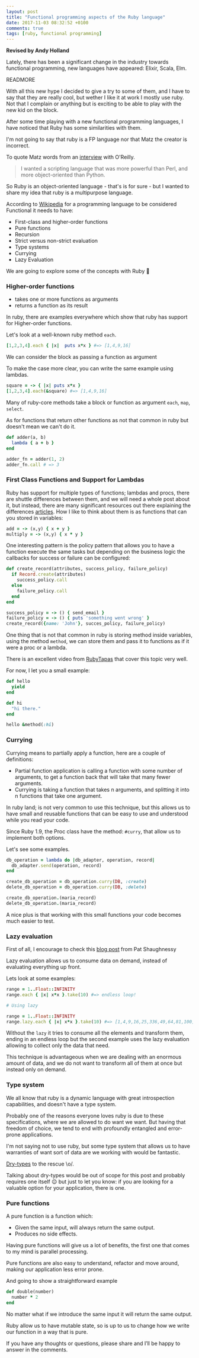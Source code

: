 ```yaml
---
layout: post
title: "Functional programming aspects of the Ruby language"
date: 2017-11-03 08:32:52 +0100
comments: true
tags: [ruby, functional programming]
---
```


**Revised by Andy Holland**

Lately, there has been a significant change in the industry towards functional programming, new languages have appeared: Elixir, Scala, Elm.

READMORE

With all this new hype I decided to give a try to some of them, and I have to say that they are really cool, but wether I like it at work I mostly use ruby. Not that I complain or anything but is exciting to be able to play with the new kid on the block.

After some time playing with a new functional programming languages, I have noticed that Ruby has some similarities with them.

I'm not going to say that ruby is a FP language nor that Matz the creator is incorrect.

To quote Matz words from an [interview](http://www.linuxdevcenter.com/pub/a/linux/2001/11/29/ruby.html) with O'Reilly.
> I wanted a scripting language that was more powerful than Perl, and more object-oriented than Python.


So Ruby is an object-oriented language - that's is for sure - but I wanted to share my idea that ruby is a multipurpose language.


According to [Wikipedia](https://en.wikipedia.org/wiki/Functional_programming) for a programming language to be considered Functional it needs to have:
- First-class and higher-order functions
- Pure functions
- Recursion
- Strict versus non-strict evaluation
- Type systems
- Currying
- Lazy Evaluation

We are going to explore some of the concepts with Ruby :gem:

### Higher-order functions
- takes one or more functions as arguments
- returns a function as its result

In ruby, there are examples everywhere which show that ruby has support for Higher-order functions.

Let's look at a well-known ruby method `each`.

```ruby
[1,2,3,4].each { |x|  puts x*x } #=> [1,4,9,16]
```

We can consider the block as passing a function as argument

To make the case more clear, you can write the same example using lambdas.

```ruby
square = -> { |x| puts x*x }
[1,2,3,4].each(&square) #=> [1,4,9,16]
```

Many of ruby-core methods take a block or function as argument `each`, `map`, `select`.

As for functions that return other functions as not that common in ruby but doesn't mean we can't do it.

```ruby
def adder(a, b)
  lambda { a + b }
end

adder_fn = adder(1, 2)
adder_fn.call # => 3
```
### First Class Functions and Support for Lambdas
Ruby has support for multiple types of functions; lambdas and procs, there are shuttle differences between them, and we will need a whole post about it, but instead, there are many significant resources out there explaining the differences [articles](http://awaxman11.github.io/blog/2013/08/05/what-is-the-difference-between-a-block/).
How I like to think about them is as functions that can you stored in variables:

```ruby
add = -> (x,y) { x + y }
multiply = -> (x,y) { x * y }
```

One interesting pattern is the policy pattern that allows you to have a function execute the same tasks but depending on the business logic the callbacks for success or failure can be configured:

```ruby
def create_record(attributes, success_policy, failure_policy)
  if Record.create(attributes)
    success_policy.call
  else
    failure_policy.call
  end
end

success_policy = -> () { send_email }
failure_policy = -> () { puts 'something went wrong' }
create_record({name: 'John'}, succes_policy, failure_policy)
```
One thing that is not that common in ruby is storing method inside variables, using the method `method`, we can store them and pass it to functions as if it were a proc or a lambda.

There is an excellent video from [RubyTapas](https://www.rubytapas.com/2012/10/17/episode-011-method-and-message/) that cover this topic very well.

For now, I let you a small example:

```ruby
def hello
  yield
end

def hi
  "hi there."
end

hello &method(:hi)
```

### Currying
Currying means to partially apply a function, here are a couple of definitions:

- Partial function application is calling a function with some number of arguments, to get a function back that will take that many fewer arguments.
- Currying is taking a function that takes n arguments, and splitting it into n functions that take one argument.

In ruby land; is not very common to use this technique, but this allows us to have small and reusable functions that can be easy to use and understood while you read your code.

Since Ruby 1.9, the Proc class have the method: `#curry`, that allow us to implement both options.

Let's see some examples.

```ruby
db_operation = lambda do |db_adapter, operation, record|
  db_adapter.send(operation, record)
end

create_db_operation = db_operation.curry(DB, :create)
delete_db_operation = db_operation.curry(DB, :delete)

create_db_operation.(maria_record)
delete_db_operation.(maria_record)
```

A nice plus is that working with this small functions your code becomes much easier to test.

### Lazy evaluation
First of all, I encourage to check this [blog post](http://patshaughnessy.net/2013/4/3/ruby-2-0-works-hard-so-you-can-be-lazy)  from Pat Shaughnessy

Lazy evaluation allows us to consume data on demand, instead of evaluating everything up front.

Lets look at some examples:

```ruby
range = 1..Float::INFINITY
range.each { |x| x*x }.take(10) #=> endless loop!

# Using lazy

range = 1..Float::INFINITY
range.lazy.each { |x| x*x }.take(10) #=> [1,4,9,16,25,336,49,64,81,100]
```

Without the `lazy` it tries to consume all the elements and transform them, ending in an endless loop but the second example uses the lazy evaluation allowing to collect only the data that need.

This technique is advantageous when we are dealing with an enormous amount of data, and we do not want to transform all of them at once but instead only on demand.

### Type system

We all know that ruby is a dynamic language with great introspection capabilities, and doesn't have a type system.

Probably one of the reasons everyone loves ruby is due to these specifications, where we are allowed to do want we want. But having that freedom of choice, we tend to end with profoundly entangled and error-prone applications.

I'm not saying not to use ruby, but some type system that allows us to have warranties of want sort of data are we working with would be fantastic.

[Dry-types](http://dry-rb.org/gems/dry-types/) to the rescue \o/.

Talking about dry-types would be out of scope for this post and probably requires one itself :wink: but just to let you know: if you are looking for a valuable option for your application, there is one.

### Pure functions

A pure function is a function which:

- Given the same input, will always return the same output.
- Produces no side effects.

Having pure functions will give us a lot of benefits, the first one that comes to my mind is parallel processing.

Pure functions are also easy to understand, refactor and move around, making our application less error prone.

And going to show a straightforward example

```ruby
def double(number)
  number * 2
end
```

No matter what if we introduce the same input it will return the same output.

Ruby allow us to have mutable state, so is up to us to change how we write our function in a way that is pure.

If you have any thoughts or questions, please share and I’ll be happy to answer in the comments.
